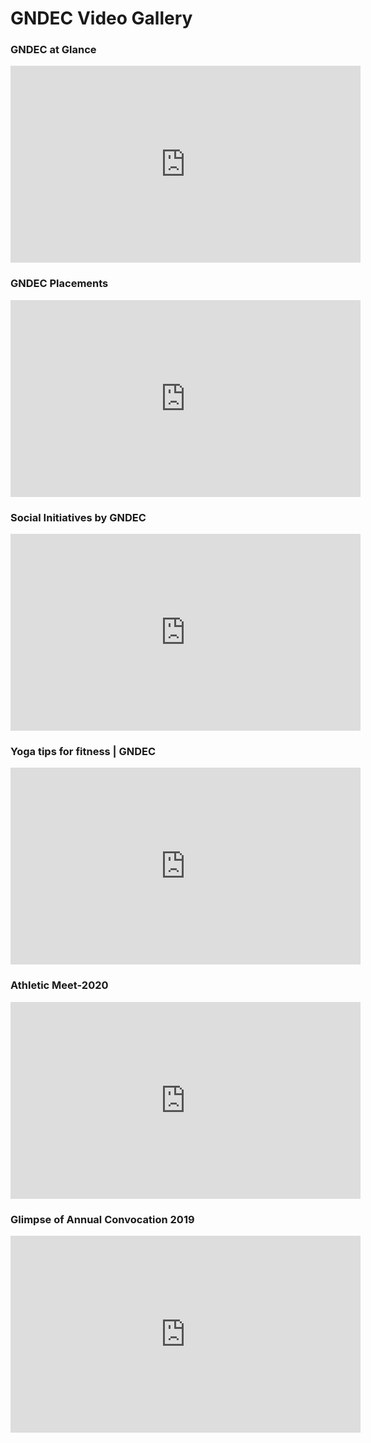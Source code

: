 # GNDEC Video Gallery

### GNDEC at Glance

<iframe width="560" height="315" src="https://www.youtube.com/embed/zIpXf4SVzUs" frameborder="0" allow="accelerometer; autoplay; clipboard-write; encrypted-media; gyroscope; picture-in-picture" allowfullscreen></iframe>  

### GNDEC Placements  

<iframe width="560" height="315" src="https://www.youtube.com/embed/28wHWQEDQ1I" frameborder="0" allow="accelerometer; autoplay; clipboard-write; encrypted-media; gyroscope; picture-in-picture" allowfullscreen></iframe>

### Social Initiatives by GNDEC  

<iframe width="560" height="315" src="https://www.youtube.com/embed/2RC0nyh7OXc" frameborder="0" allow="accelerometer; autoplay; clipboard-write; encrypted-media; gyroscope; picture-in-picture" allowfullscreen></iframe>  

### Yoga tips for fitness | GNDEC

<iframe width="560" height="315" src="https://www.youtube.com/embed/JUvVk8J3J88" frameborder="0" allow="accelerometer; autoplay; clipboard-write; encrypted-media; gyroscope; picture-in-picture" allowfullscreen></iframe>

### Athletic Meet-2020

<iframe width="560" height="315" src="https://www.youtube.com/embed/Vf5yr2X3QHY" frameborder="0" allow="accelerometer; autoplay; clipboard-write; encrypted-media; gyroscope; picture-in-picture" allowfullscreen></iframe>

### Glimpse of Annual Convocation 2019

<iframe width="560" height="315" src="https://www.youtube.com/embed/EBizTYKIfDw" frameborder="0" allow="accelerometer; autoplay; clipboard-write; encrypted-media; gyroscope; picture-in-picture" allowfullscreen></iframe>  
